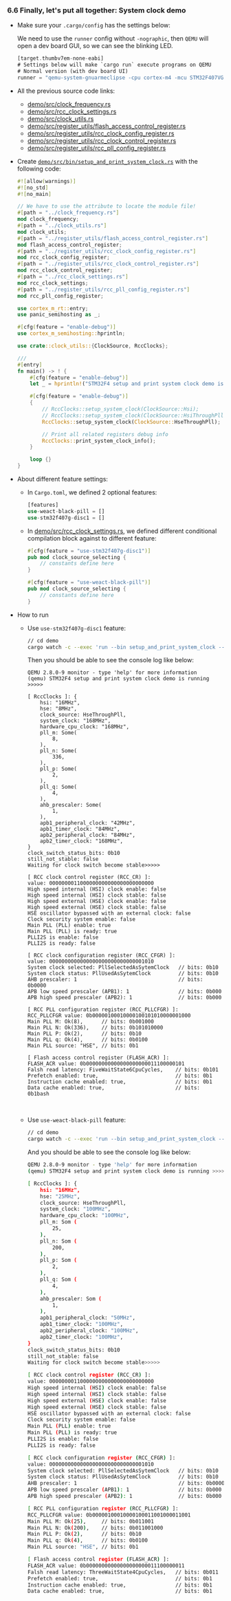 ### <a name="system-clock-demo">6.6 Finally, let's put all together: System clock demo</a>

- Make sure your `.cargo/config` has the settings below:

    We need to use the `runner` config without `-nographic`, then `QEMU` will open a dev board GUI, so we can see the blinking LED.

    ```rust
    [target.thumbv7em-none-eabi]
    # Settings below will make `cargo run` execute programs on QEMU
    # Normal version (with dev board UI)
    runner = "qemu-system-gnuarmeclipse -cpu cortex-m4 -mcu STM32F407VG -machine STM32F4-Discovery -semihosting-config enable=on,target=native -kernel"
    ```

- All the previous source code links:

    - [demo/src/clock_frequency.rs](https://github.com/wisonye/rust-embedded-with-stm32f4/blob/master/demo/src/clock_frequency.rs)
    - [demo/src/rcc_clock_settings.rs](https://github.com/wisonye/rust-embedded-with-stm32f4/blob/master/demo/src/rcc_clock_settings.rs)
    - [demo/src/clock_utils.rs](https://github.com/wisonye/rust-embedded-with-stm32f4/blob/master/demo/src/clock_utils.rs)
    - [demo/src/register_utils/flash_access_control_register.rs](https://github.com/wisonye/rust-embedded-with-stm32f4/blob/master/demo/src/register_utils/flash_access_control_register.rs)
    - [demo/src/register_utils/rcc_clock_config_register.rs](https://github.com/wisonye/rust-embedded-with-stm32f4/blob/master/demo/src/register_utils/rcc_clock_config_register.rs)
    - [demo/src/register_utils/rcc_clock_control_register.rs](https://github.com/wisonye/rust-embedded-with-stm32f4/blob/master/demo/src/register_utils/rcc_clock_control_register.rs)
    - [demo/src/register_utils/rcc_pll_config_register.rs](https://github.com/wisonye/rust-embedded-with-stm32f4/blob/master/demo/src/register_utils/rcc_pll_config_register.rs)

- Create [`demo/src/bin/setup_and_print_system_clock.rs`](https://github.com/wisonye/rust-embedded-with-stm32f4/blob/master/demo/src/bin/setup_and_print_system_clock.rs) with the following code:

    ```rust
    #![allow(warnings)]
    #![no_std]
    #![no_main]
    
    // We have to use the attribute to locate the module file!
    #[path = "../clock_frequency.rs"]
    mod clock_frequency;
    #[path = "../clock_utils.rs"]
    mod clock_utils;
    #[path = "../register_utils/flash_access_control_register.rs"]
    mod flash_access_control_register;
    #[path = "../register_utils/rcc_clock_config_register.rs"]
    mod rcc_clock_config_register;
    #[path = "../register_utils/rcc_clock_control_register.rs"]
    mod rcc_clock_control_register;
    #[path = "../rcc_clock_settings.rs"]
    mod rcc_clock_settings;
    #[path = "../register_utils/rcc_pll_config_register.rs"]
    mod rcc_pll_config_register;
    
    use cortex_m_rt::entry;
    use panic_semihosting as _;
    
    #[cfg(feature = "enable-debug")]
    use cortex_m_semihosting::hprintln;
    
    use crate::clock_utils::{ClockSource, RccClocks};
    
    ///
    #[entry]
    fn main() -> ! {
        #[cfg(feature = "enable-debug")]
        let _ = hprintln!("STM32F4 setup and print system clock demo is running >>>>>");
    
        #[cfg(feature = "enable-debug")]
        {
            // RccClocks::setup_system_clock(ClockSource::Hsi);
            // RccClocks::setup_system_clock(ClockSource::HsiThroughPll);
            RccClocks::setup_system_clock(ClockSource::HseThroughPll);

            // Print all related registers debug info
            RccClocks::print_system_clock_info();
        }
    
        loop {}
    }
    ```

- About different feature settings:

    - In `Cargo.toml`, we defined 2 optional features:

        ```rust
        [features]
        use-weact-black-pill = []
        use-stm32f407g-disc1 = []
        ```


    - In [demo/src/rcc_clock_settings.rs](https://github.com/wisonye/rust-embedded-with-stm32f4/blob/master/demo/src/rcc_clock_settings.rs), 
    we defined different conditional compilation block against to different feature:

        ```rust
        #[cfg(feature = "use-stm32f407g-disc1")]
        pub mod clock_source_selecting {
            // constants define here
        }

        #[cfg(feature = "use-weact-black-pill")]
        pub mod clock_source_selecting {
            // constants define here
        }
        ```

- How to run

    - Use `use-stm32f407g-disc1` feature:
        ```bash
        // cd demo
        cargo watch -c --exec 'run --bin setup_and_print_system_clock --features "enable-debug use-stm32f407g-disc1"'
        ```

        Then you should be able to see the console log like below:

        ```
        QEMU 2.8.0-9 monitor - type 'help' for more information
        (qemu) STM32F4 setup and print system clock demo is running >>>>>
        
        [ RccClocks ]: {
            hsi: "16MHz",
            hse: "8MHz",
            clock_source: HseThroughPll,
            system_clock: "168MHz",
            hardware_cpu_clock: "168MHz",
            pll_m: Some(
                8,
            ),
            pll_n: Some(
                336,
            ),
            pll_p: Some(
                2,
            ),
            pll_q: Some(
                4,
            ),
            ahb_prescaler: Some(
                1,
            ),
            apb1_peripheral_clock: "42MHz",
            apb1_timer_clock: "84MHz",
            apb2_peripheral_clock: "84MHz",
            apb2_timer_clock: "168MHz",
        }
        clock_switch_status_bits: 0b10
        still_not_stable: false
        Waiting for clock switch become stable>>>>>
        
        [ RCC clock control register (RCC_CR) ]:
        value: 0000000011000000000000000000000000
        High speed internal (HSI) clock enable: false
        High speed internal (HSI) clock stable: false
        High speed external (HSE) clock enable: false
        High speed external (HSE) clock stable: false
        HSE oscillator bypassed with an external clock: false
        Clock security system enable: false
        Main PLL (PLL) enable: true
        Main PLL (PLL) is ready: true
        PLLI2S is enable: false
        PLLI2S is ready: false
        
        [ RCC clock configuration register (RCC_CFGR) ]:
        value: 0000000000000000000000000000001010
        System clock selected: PllSelectedAsSytemClock   // bits: 0b10
        System clock status: PllUsedAsSytemClock         // bits: 0b10
        AHB prescaler: 1                                 // bits: 0b0000
        APB low speed prescaler (APB1): 1                // bits: 0b000
        APB high speed prescaler (APB2): 1               // bits: 0b000
        
        [ RCC PLL configuration register (RCC_PLLCFGR) ]:
        RCC_PLLCFGR value: 0b00000100010000100101010000001000
        Main PLL M: Ok(8),      // bits: 0b001000
        Main PLL N: Ok(336),    // bits: 0b101010000
        Main PLL P: Ok(2),      // bits: 0b10
        Main PLL q: Ok(4),      // bits: 0b0100
        Main PLL source: "HSE", // bits: 0b1
        
        [ Flash access control register (FLASH_ACR) ]:
        FLASH_ACR value: 0b00000000000000000000011100000101
        Falsh read latency: FiveWaitState6CpuCycles,    // bits: 0b101
        Prefetch enabled: true,                         // bits: 0b1
        Instruction cache enabled: true,                // bits: 0b1
        Data cache enabled: true,                       // bits: 0b1bash
        ```

        </br>

    - Use `use-weact-black-pill` feature:

        ```bash
        // cd demo
        cargo watch -c --exec 'run --bin setup_and_print_system_clock --features "enable-debug use-weact-black-pill"'
        ```

        And you should be able to see the console log like below:


        ```bash
        QEMU 2.8.0-9 monitor - type 'help' for more information
        (qemu) STM32F4 setup and print system clock demo is running >>>>>

        [ RccClocks ]: {
            hsi: "16MHz",
            hse: "25MHz",
            clock_source: HseThroughPll,
            system_clock: "100MHz",
            hardware_cpu_clock: "100MHz",
            pll_m: Som (
                25,
            ),
            pll_n: Som (
                200,
            ),
            pll_p: Som (
                2,
            ),
            pll_q: Som (
                4,
            ),
            ahb_prescaler: Som (
                1,
            ),
            apb1_peripheral_clock: "50MHz",
            apb1_timer_clock: "100MHz",
            apb2_peripheral_clock: "100MHz",
            apb2_timer_clock: "100MHz",
        }
        clock_switch_status_bits: 0b10
        still_not_stable: false
        Waiting for clock switch become stable>>>>>

        [ RCC clock control register (RCC_CR) ]:
        value: 0000000011000000000000000000000000
        High speed internal (HSI) clock enable: false
        High speed internal (HSI) clock stable: false
        High speed external (HSE) clock enable: false
        High speed external (HSE) clock stable: false
        HSE oscillator bypassed with an external clock: false
        Clock security system enable: false
        Main PLL (PLL) enable: true
        Main PLL (PLL) is ready: true
        PLLI2S is enable: false
        PLLI2S is ready: false

        [ RCC clock configuration register (RCC_CFGR) ]:
        value: 0000000000000000000000000000001010
        System clock selected: PllSelectedAsSytemClock   // bits: 0b10
        System clock status: PllUsedAsSytemClock         // bits: 0b10
        AHB prescaler: 1                                 // bits: 0b0000
        APB low speed prescaler (APB1): 1                // bits: 0b000
        APB high speed prescaler (APB2): 1               // bits: 0b000

        [ RCC PLL configuration register (RCC_PLLCFGR) ]:
        RCC_PLLCFGR value: 0b00000100010000100011001000011001
        Main PLL M: Ok(25),     // bits: 0b011001
        Main PLL N: Ok(200),    // bits: 0b011001000
        Main PLL P: Ok(2),      // bits: 0b10
        Main PLL q: Ok(4),      // bits: 0b0100
        Main PLL source: "HSE", // bits: 0b1

        [ Flash access control register (FLASH_ACR) ]:
        FLASH_ACR value: 0b00000000000000000000011100000011
        Falsh read latency: ThreeWaitState4CpuCycles,   // bits: 0b011
        Prefetch enabled: true,                         // bits: 0b1
        Instruction cache enabled: true,                // bits: 0b1
        Data cache enabled: true,                       // bits: 0b1
        ```
